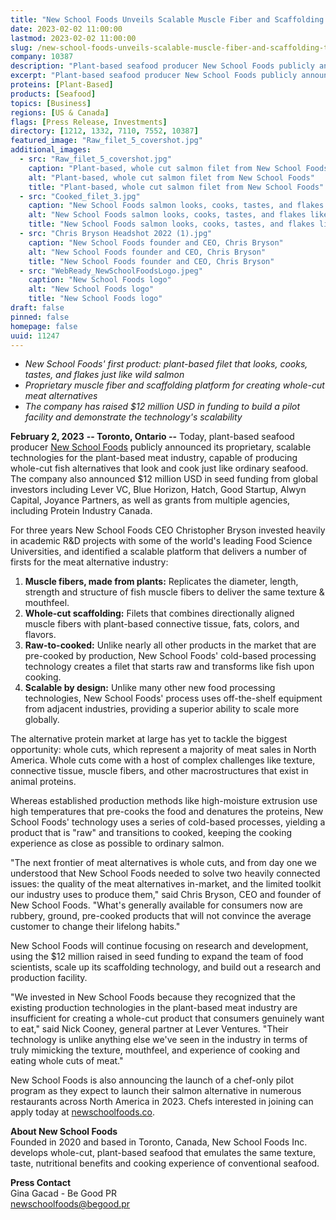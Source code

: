 ```yaml
---
title: "New School Foods Unveils Scalable Muscle Fiber and Scaffolding Technology for Whole-Cut Meat Alternatives"
date: 2023-02-02 11:00:00
lastmod: 2023-02-02 11:00:00
slug: /new-school-foods-unveils-scalable-muscle-fiber-and-scaffolding-technology-whole-cut-meat
company: 10387
description: "Plant-based seafood producer New School Foods publicly announces its proprietary, scalable technologies for the plant-based meat industry, capable of producing whole-cut fish alternatives that look and cook just like ordinary seafood."
excerpt: "Plant-based seafood producer New School Foods publicly announces its proprietary, scalable technologies for the plant-based meat industry, capable of producing whole-cut fish alternatives that look and cook just like ordinary seafood."
proteins: [Plant-Based]
products: [Seafood]
topics: [Business]
regions: [US & Canada]
flags: [Press Release, Investments]
directory: [1212, 1332, 7110, 7552, 10387]
featured_image: "Raw_filet_5_covershot.jpg"
additional_images:
  - src: "Raw_filet_5_covershot.jpg"
    caption: "Plant-based, whole cut salmon filet from New School Foods"
    alt: "Plant-based, whole cut salmon filet from New School Foods"
    title: "Plant-based, whole cut salmon filet from New School Foods"
  - src: "Cooked_filet_3.jpg"
    caption: "New School Foods salmon looks, cooks, tastes, and flakes like ordinary fish"
    alt: "New School Foods salmon looks, cooks, tastes, and flakes like ordinary fish"
    title: "New School Foods salmon looks, cooks, tastes, and flakes like ordinary fish"
  - src: "Chris Bryson Headshot 2022 (1).jpg"
    caption: "New School Foods founder and CEO, Chris Bryson"
    alt: "New School Foods founder and CEO, Chris Bryson"
    title: "New School Foods founder and CEO, Chris Bryson"
  - src: "WebReady_NewSchoolFoodsLogo.jpeg"
    caption: "New School Foods logo"
    alt: "New School Foods logo"
    title: "New School Foods logo"
draft: false
pinned: false
homepage: false
uuid: 11247
---
```

-   *New School Foods' first product: plant-based filet that looks,
    cooks, tastes, and flakes just like wild salmon*
-   *Proprietary muscle fiber and scaffolding platform for creating
    whole-cut meat alternatives*
-   *The company has raised \$12 million USD in funding to build a pilot
    facility and demonstrate the technology's scalability*

**February 2, 2023** **-- Toronto, Ontario --** Today, plant-based
seafood producer [New School Foods](https://www.newschoolfoods.co/)
publicly announced its proprietary, scalable technologies for the
plant-based meat industry, capable of producing whole-cut fish
alternatives that look and cook just like ordinary seafood. The company
also announced \$12 million USD in seed funding from global investors
including Lever VC, Blue Horizon, Hatch, Good Startup, Alwyn Capital,
Joyance Partners, as well as grants from multiple agencies, including
Protein Industry Canada.

For three years New School Foods CEO Christopher Bryson invested heavily
in academic R&D projects with some of the world's leading Food Science
Universities, and identified a scalable platform that delivers a number
of firsts for the meat alternative industry:

1.  **Muscle fibers, made from plants:** Replicates the diameter,
    length, strength and structure of fish muscle fibers to deliver the
    same texture & mouthfeel.
2.  **Whole-cut scaffolding:** Filets that combines directionally
    aligned muscle fibers with plant-based connective tissue, fats,
    colors, and flavors.
3.  **Raw-to-cooked:** Unlike nearly all other products in the market
    that are pre-cooked by production, New School Foods' cold-based
    processing technology creates a filet that starts raw and transforms
    like fish upon cooking.
4.  **Scalable by design:** Unlike many other new food processing
    technologies, New School Foods' process uses off-the-shelf equipment
    from adjacent industries, providing a superior ability to scale more
    globally.

The alternative protein market at large has yet to tackle the biggest
opportunity: whole cuts, which represent a majority of meat sales in
North America. Whole cuts come with a host of complex challenges like
texture, connective tissue, muscle fibers, and other macrostructures
that exist in animal proteins.

Whereas established production methods like high-moisture extrusion use
high temperatures that pre-cooks the food and denatures the proteins,
New School Foods' technology uses a series of cold-based processes,
yielding a product that is "raw" and transitions to cooked, keeping the
cooking experience as close as possible to ordinary salmon.

"The next frontier of meat alternatives is whole cuts, and from day one
we understood that New School Foods needed to solve two heavily
connected issues: the quality of the meat alternatives in-market, and
the limited toolkit our industry uses to produce them," said Chris
Bryson, CEO and founder of New School Foods. "What's generally available
for consumers now are rubbery, ground, pre-cooked products that will not
convince the average customer to change their lifelong habits."

New School Foods will continue focusing on research and development,
using the \$12 million raised in seed funding to expand the team of food
scientists, scale up its scaffolding technology, and build out a
research and production facility. 

"We invested in New School Foods because they recognized that the
existing production technologies in the plant-based meat industry are
insufficient for creating a whole-cut product that consumers genuinely
want to eat," said Nick Cooney, general partner at Lever Ventures.
"Their technology is unlike anything else we've seen in the industry in
terms of truly mimicking the texture, mouthfeel, and experience of
cooking and eating whole cuts of meat."

New School Foods is also announcing the launch of a chef-only pilot
program as they expect to launch their salmon alternative in numerous
restaurants across North America in 2023. Chefs interested in joining
can apply today at [newschoolfoods.co](http://newschoolfoods.co).

**About New School Foods**\
Founded in 2020 and based in Toronto, Canada, New School Foods Inc.
develops whole-cut, plant-based seafood that emulates the same texture,
taste, nutritional benefits and cooking experience of conventional
seafood.

**Press Contact**\
Gina Gacad - Be Good PR\
<newschoolfoods@begood.pr>
